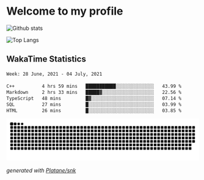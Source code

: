 # Welcome to my profile

![Github stats](https://github-readme-stats.vercel.app/api?username=xinthose&show_icons=true&theme=radical&count_private=true)

![Top Langs](https://github-readme-stats.vercel.app/api/top-langs/?username=xinthose)

## WakaTime Statistics
<!--START_SECTION:waka-->
```text
Week: 28 June, 2021 - 04 July, 2021

C++          4 hrs 59 mins   ███████████░░░░░░░░░░░░░░   43.99 % 
Markdown     2 hrs 33 mins   █████▓░░░░░░░░░░░░░░░░░░░   22.56 % 
TypeScript   48 mins         █▓░░░░░░░░░░░░░░░░░░░░░░░   07.14 % 
SQL          27 mins         █░░░░░░░░░░░░░░░░░░░░░░░░   03.99 % 
HTML         26 mins         █░░░░░░░░░░░░░░░░░░░░░░░░   03.85 % 
```
<!--END_SECTION:waka-->

![github contribution grid snake animation](https://raw.githubusercontent.com/xinthose/xinthose/output/github-contribution-grid-snake.svg)

_generated with [Platane/snk](https://github.com/Platane/snk)_
